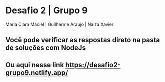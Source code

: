 # Desafio 2 | Grupo 9
Maria Clara Maciel | Guilherme Araujo | Naiza Xavier

## Você pode verificar as respostas direto na pasta de soluções com NodeJs 
## Ou aqui nesse link https://desafio2-grupo9.netlify.app/ 


